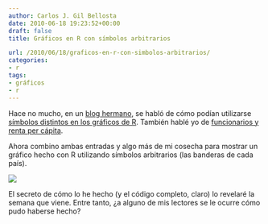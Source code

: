 ```yaml
---
author: Carlos J. Gil Bellosta
date: 2010-06-18 19:23:52+00:00
draft: false
title: Gráficos en R con símbolos arbitrarios

url: /2010/06/18/graficos-en-r-con-simbolos-arbitrarios/
categories:
- r
tags:
- gráficos
- r
---
```


Hace no mucho, en un [blog hermano](http://erre-que-erre-paco.blogspot.com/), se habló de cómo podían utilizarse [símbolos distintos en los gráficos de R](http://erre-que-erre-paco.blogspot.com/2009/10/simbolos-para-los-datos.html). También hablé yo de [funcionarios y renta per cápita](http://www.datanalytics.com/blog/2010/05/31/de-numeros-y-funcionarios/).

Ahora combino ambas entradas y algo más de mi cosecha para mostrar un gráfico hecho con R utilizando símbolos arbitrarios (las banderas de cada país).


[![](/wp-uploads/2010/06/funcionarios_bandera.png)
](/wp-uploads/2010/06/funcionarios_bandera.png)

El secreto de cómo lo he hecho (y el código completo, claro) lo revelaré la semana que viene. Entre tanto, ¿a alguno de mis lectores se le ocurre cómo pudo haberse hecho?



